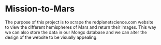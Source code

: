 # Mission-to-Mars

The purpose of this project is to scrape the redplanetscience.com website to view the different hemispheres of Mars and return their images. This way we can also store the data in our Mongo database and we can alter the design of the website to be visually appealing. 
